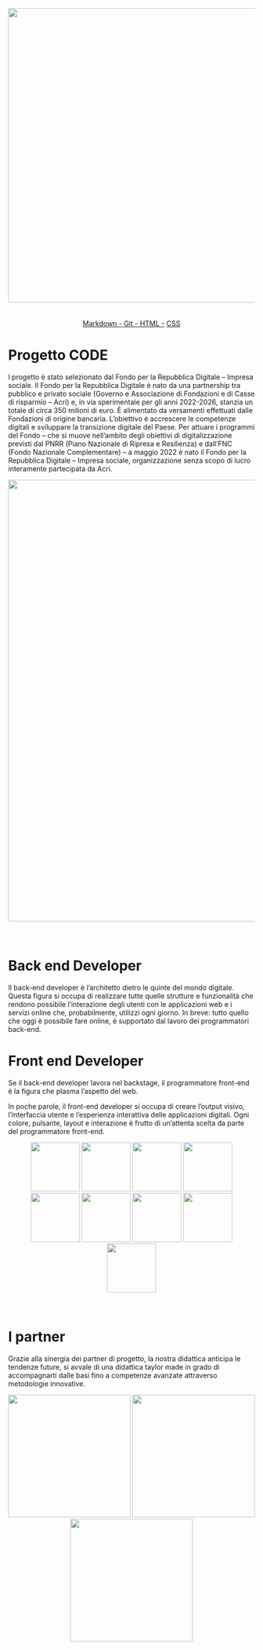 <div align="center">
<img src="https://github.com/Anmol-Baranwal/Cool-GIFs-For-GitHub/assets/74038190/80728820-e06b-4f96-9c9e-9df46f0cc0a5" width="600">
</div>
<br><br>
<div align="center"><a href="project/html/markdown.html"> Markdown -</a><a href="project/html/git.html"> Git -</a><a href="project/html/index.html"> HTML -</a> <a href="project/html/css.html"> CSS </a></div>

# Progetto CODE

l progetto è stato selezionato dal Fondo per la Repubblica Digitale – Impresa sociale.
Il Fondo per la Repubblica Digitale è nato da una partnership tra pubblico e privato sociale (Governo e Associazione di Fondazioni e di Casse di risparmio – Acri) e, in via sperimentale per gli anni 2022-2026, stanzia un totale di circa 350 milioni di euro. È alimentato da versamenti effettuati dalle Fondazioni di origine bancaria. L’obiettivo è accrescere le competenze digitali e sviluppare la transizione digitale del Paese. Per attuare i programmi del Fondo – che si muove nell’ambito degli obiettivi di digitalizzazione previsti dal PNRR (Piano Nazionale di Ripresa e Resilienza) e dall’FNC (Fondo Nazionale Complementare) – a maggio 2022 è nato il Fondo per la Repubblica Digitale – Impresa sociale, organizzazione senza scopo di lucro interamente partecipata da Acri.

<div align="center">
<img src="https://user-images.githubusercontent.com/74038190/213910845-af37a709-8995-40d6-be59-724526e3c3d7.gif" width="900">
  </div>
<br><br>

# Back end Developer

Il back-end developer è l’architetto dietro le quinte del mondo digitale.
Questa figura si occupa di realizzare tutte quelle strutture e funzionalità che rendono possibile l’interazione degli utenti con le applicazioni web e i servizi online che, probabilmente, utilizzi ogni giorno.
In breve: tutto quello che oggi è possibile fare online, è supportato dal lavoro dei programmatori back-end.

# Front end Developer

Se il back-end developer lavora nel backstage, il programmatore front-end è la figura che plasma l’aspetto del web.

In poche parole, il front-end developer si occupa di creare l’output visivo, l’interfaccia utente e l’esperienza interattiva delle applicazioni digitali. Ogni colore, pulsante, layout e interazione è frutto di un’attenta scelta da parte del programmatore front-end.

<div align="center">
<img src="https://user-images.githubusercontent.com/74038190/212257454-16e3712e-945a-4ca2-b238-408ad0bf87e6.gif" width="100">
<img src="https://user-images.githubusercontent.com/74038190/212257468-1e9a91f1-b626-4baa-b15d-5c385dfa7ed2.gif" width="100">
<img src="https://user-images.githubusercontent.com/74038190/212257465-7ce8d493-cac5-494e-982a-5a9deb852c4b.gif" width="100">
<img src="https://user-images.githubusercontent.com/74038190/212257460-738ff738-247f-4445-a718-cdd0ca76e2db.gif" width="100">
<img src="https://user-images.githubusercontent.com/74038190/212281763-e6ecd7ef-c4aa-45b6-a97c-f33f6bb592bd.gif" width="100">
<img src="https://user-images.githubusercontent.com/74038190/212281775-b468df30-4edc-4bf8-a4ee-f52e1aaddc86.gif" width="100">
<img src="https://user-images.githubusercontent.com/74038190/212281780-0afd9616-8310-46e9-a898-c4f5269f1387.gif" width="100">
<img src="https://github.com/Anmol-Baranwal/Cool-GIFs-For-GitHub/assets/74038190/29fd6286-4e7b-4d6c-818f-c4765d5e39a9" width="100">
<img src="https://github.com/Anmol-Baranwal/Cool-GIFs-For-GitHub/assets/74038190/67f477ed-6624-42da-99f0-1a7b1a16eecb" width="100">
</div>
<br><br>

# I partner

Grazie alla sinergia dei partner di progetto, la nostra didattica anticipa le tendenze future, si avvale di una didattica taylor made in grado di accompagnarti dalle basi fino a competenze avanzate attraverso metodologie innovative.

<div align="center">
<img src="https://progettocode.it/wp-content/uploads/2023/07/8a28191b-c602-4652-9805-d4ae36fd24dc.png" width="250" >
<img src="https://progettocode.it/wp-content/uploads/2023/07/39a8739c-c923-4a28-a961-8b8afd2c1609.png" width="250" >
<img src="https://progettocode.it/wp-content/uploads/2023/07/e0f0e447-35b6-4e2e-825e-13dc09f9830f.png" width="250" >
</div>

